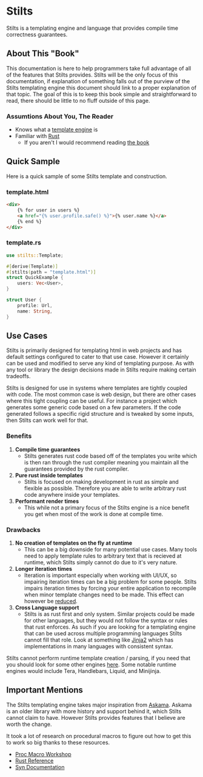 # Stilts

Stilts is a templating engine and language that provides compile time correctness guarantees.

## About This "Book"

This documentation is here to help programmers take full advantage of all of the features
that Stilts provides. Stilts will be the only focus of this documentation, if explanation
of something falls out of the purview of the Stilts templating engine this document should
link to a proper explanation of that topic. The goal of this is to keep this book simple
and straightforward to read, there should be little to no fluff outside of this page.

### Assumtions About You, The Reader
- Knows what a [template engine](https://en.wikipedia.org/wiki/Template_processor) is
- Familiar with [Rust](https://www.rust-lang.org/)
  - If you aren't I would recommend reading [the book](https://doc.rust-lang.org/book/)

## Quick Sample

Here is a quick sample of some Stilts template and construction.

### template.html
```html
<div>
    {% for user in users %}
    <a href="{% user.profile.safe() %}">{% user.name %}</a>
    {% end %}
</div>
```

### template.rs
```rust
use stilts::Template;

#[derive(Template)]
#[stilts(path = "template.html")]
struct QuickExample {
    users: Vec<User>,
}

struct User {
    profile: Url,
    name: String,
}
```

## Use Cases

Stilts is primarily designed for templating html in web projects and has default settings
configured to cater to that use case. However it certainly can be used and modified to
serve any kind of templating purpose. As with any tool or library the design decisions
made in Stilts require making certain tradeoffs.

Stilts is designed for use in systems where templates are tightly coupled with code.
The most common case is web design, but there are other cases where this tight coupling
can be useful. For instance a project which generates some generic code based on a few
parameters. If the code generated follows a specific rigid structure and is tweaked
by some inputs, then Stilts can work well for that.

### Benefits

1. **Compile time guarantees**
   - Stilts generates rust code based off of the templates you write which
     is then ran through the rust compiler meaning you maintain all the guarantees
     provided by the rust compiler.
2. **Pure rust inside templates**
   - Stilts is focused on making development in rust as simple and flexible as possible.
     Therefore you are able to write arbitrary rust code anywhere inside your templates.
3. **Performant render times**
   - This while not a primary focus of the Stilts engine is a nice benefit you
     get when most of the work is done at compile time.

### Drawbacks

1. **No creation of templates on the fly at runtime**
   - This can be a big downside for many potential use cases. Many tools need to apply
     template rules to arbitrary text that is recieved at runtime, which Stilts
     simply cannot do due to it's very nature.
2. **Longer iteration times**
   - Iteration is important especially when working with UI/UX, so impairing
     iteration times can be a big problem for some people. Stilts impairs iteration
     times by forcing your entire application to recompile when minor template changes
     need to be made. This effect can however be [reduced](./iterating_reccomendation.md).
3. **Cross Language support**
   - Stilts is as rust first and only system. Similar projects could be made for other
     languages, but they would not follow the syntax or rules that rust enforces.
     As such if you are looking for a templating engine that can be used across multiple
     programming languages Stilts cannot fill that role. Look at something like
     [Jinja2](https://jinja.palletsprojects.com) 
     which has implementations in many languages with consistent syntax.

Stilts cannot perform runtime template creation / parsing, if you need that
you should look for some other engines [here](https://www.arewewebyet.org/topics/templating/).
Some notable runtime engines would include Tera, Handlebars, Liquid, and Minijinja.

## Important Mentions
The Stilts templating engine takes major inspiration from
[Askama](https://github.com/djc/askama). Askama is an older
library with more history and support behind it, which Stilts cannot claim to have.
However Stilts provides features that I believe are worth the change.

It took a lot of research on procedural macros to figure out
how to get this to work so big thanks to these resources.
- [Proc Macro Workshop](https://github.com/dtolnay/proc-macro-workshop)
- [Rust Reference](https://doc.rust-lang.org/reference/procedural-macros.html)
- [Syn Documentation](https://docs.rs/syn/latest/syn/)
